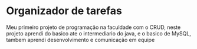 # Organizador de tarefas

Meu primeiro projeto de programação na faculdade com o CRUD, neste projeto aprendi do basico ate o intermediario do java,
e o basico de MySQL, tambem aprendi desenvolvimento e comunicação em equipe
